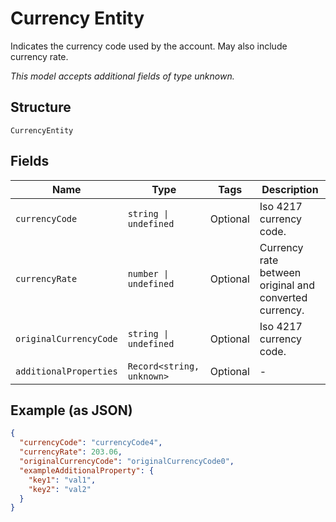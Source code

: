 
# Currency Entity

Indicates the currency code used by the account. May also include currency rate.

*This model accepts additional fields of type unknown.*

## Structure

`CurrencyEntity`

## Fields

| Name | Type | Tags | Description |
|  --- | --- | --- | --- |
| `currencyCode` | `string \| undefined` | Optional | Iso 4217 currency code. |
| `currencyRate` | `number \| undefined` | Optional | Currency rate between original and converted currency. |
| `originalCurrencyCode` | `string \| undefined` | Optional | Iso 4217 currency code. |
| `additionalProperties` | `Record<string, unknown>` | Optional | - |

## Example (as JSON)

```json
{
  "currencyCode": "currencyCode4",
  "currencyRate": 203.06,
  "originalCurrencyCode": "originalCurrencyCode0",
  "exampleAdditionalProperty": {
    "key1": "val1",
    "key2": "val2"
  }
}
```


